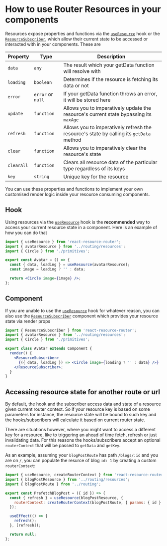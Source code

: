 # How to use Router Resources in your components

Resources expose properties and functions via the [`useResource`](../api/hooks.md#useresource) hook or the [`ResourceSubscriber`](../api/components.md#resourcesubscriber), which allow their current state to be accessed or interacted with in your components. These are

| Property  | Type              | Description                                                                             |
| --------- | ----------------- | --------------------------------------------------------------------------------------- |
| `data`    | `any`             | The result which your getData function will resolve with                                |
| `loading` | `boolean`         | Determines if the resource is fetching its data or not                                  |
| `error`   | `error` or `null` | If your getData function throws an error, it will be stored here                        |
| `update`  | `function`        | Allows you to imperatively update the resource's current state bypassing its `maxAge`   |
| `refresh` | `function`        | Allows you to imperatively refresh the resource's state by calling its `getData` method |
| `clear`   | `function`        | Allows you to imperatively clear the resource's state                                   |
| `clearAll`| `function`        | Clears all resource data of the particular type regardless of its keys                  |
| `key`     | `string`          | Unique key for the resource                                                             |

You can use these properties and functions to implement your own customised render logic inside your resource consuming components.

## Hook

Using resources via the [`useResource`](../api/hooks.md#useresource) hook is the **recommended** way to access your current resource state in a component. Here is an example of how you can do that

```jsx
import { useResource } from 'react-resource-router';
import { avatarResource } from '../routing/resources';
import { Circle } from './primitives';

export const Avatar = () => {
  const { data, loading } = useResource(avatarResource);
  const image = loading ? '' : data;

  return <Circle image={image} />;
};
```

## Component

If you are unable to use the [`useResource`](../api/hooks.md#useresource) hook for whatever reason, you can also use the [`ResourceSubscriber`](../api/components.md#resourcesubscriber) component which provides your resource state via render props

```jsx
import { ResourceSubscriber } from 'react-resource-router';
import { avatarResource } from '../routing/resources';
import { Circle } from './primitives';

export class Avatar extends Component {
  render() {
    <ResourceSubscriber>
      {({ data, loading }) => <Circle image={loading ? '' : data} />}
    </ResourceSubscriber>;
  }
}
```

## Accessing resource state for another route or url

By default, the hook and the subscriber access data and state of a resource given current router context. So if your resource key is based on some parameters for instance, the resource state will be bound to such key and the hooks/subscribers will calculate it based on current router state.

There are situations however, where you might want to access a different key for a resource, like to triggering an ahead of time fetch, refresh or just invalidating data. For this reasons the hooks/subscribers accept an optional `routerContext` that will be passed to `getData` and `getKey`.

As an example, assuming your `blogPostRoute` has path `/blogs/:id` and you are on `/`, you can populate the resurce of blog `id: 1` by creating a custom `routerContext`:

```jsx
import { useResource, createRouterContext } from 'react-resource-router';
import { blogPostResource } from '../routing/resources';
import { blogPostRoute } from '../routing';

export const PrefetchBlogPost = ({ id }) => {
  const { refresh } = useResource(blogPostResource, {
    routerContext: createRouterContext(blogPostRoute, { params: { id } }),
  });

  useEffect(() => {
    refresh();
  }, [refresh]);

  return null;
};
```

